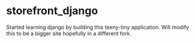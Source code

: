 # storefront_django
Started learning django by building this teeny-tiny application. Will modify this to be a bigger site hopefully in a different fork.
